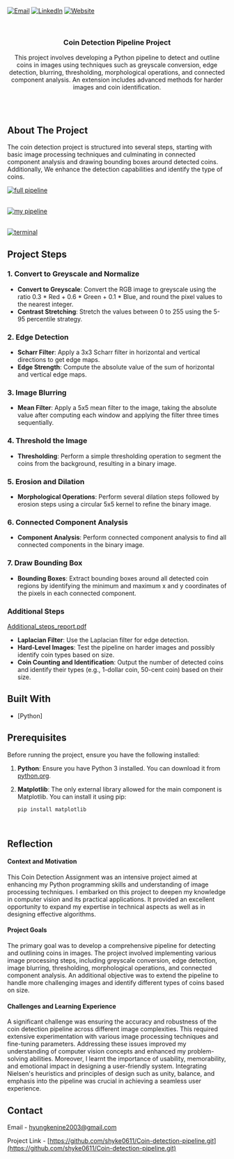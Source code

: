 <!-- Improved compatibility of back to top link: See: https://github.com/othneildrew/Best-README-Template/pull/73 -->
<a name="readme-top"></a>

<!-- PROJECT SHIELDS -->

[![Email](https://img.shields.io/badge/Email-D14836?style=for-the-badge&logo=gmail&logoColor=white)](mailto:hyungkenine2003@gmail.com)
[![LinkedIn][linkedin-shield]][linkedin-url]
[![Website](https://img.shields.io/badge/Website-Visit-blue?style=for-the-badge)](https://andrewshinportfolio.netlify.app)


<!-- PROJECT LOGO -->
<br />
<div align="center">

  <h3 align="center">Coin Detection Pipeline Project</h3>

  <p align="center">
    This project involves developing a Python pipeline to detect and outline coins in images using techniques such as greyscale conversion, edge detection, blurring, thresholding, morphological operations, 
    and connected component analysis. An extension includes advanced methods for harder images and coin identification.


  </p>
</div>

<br><br>

<!-- ABOUT THE PROJECT -->
## About The Project

The coin detection project is structured into several steps, starting with basic image processing techniques and culminating in connected component analysis and drawing bounding boxes around detected coins. Additionally, We enhance the detection capabilities and identify the type of coins.


[![full pipeline][full pipeline]](project_images/fullpipeline.png)
<br><br>

[![my pipeline][my pipeline]](project_images/mypipeline.png)
<br><br>

[![terminal][terminal]](project_images/terminal.png)

## Project Steps

### 1. Convert to Greyscale and Normalize
- **Convert to Greyscale**: Convert the RGB image to greyscale using the ratio 0.3 * Red + 0.6 * Green + 0.1 * Blue, and round the pixel values to the nearest integer.
- **Contrast Stretching**: Stretch the values between 0 to 255 using the 5-95 percentile strategy.

### 2. Edge Detection
- **Scharr Filter**: Apply a 3x3 Scharr filter in horizontal and vertical directions to get edge maps.
- **Edge Strength**: Compute the absolute value of the sum of horizontal and vertical edge maps.

### 3. Image Blurring
- **Mean Filter**: Apply a 5x5 mean filter to the image, taking the absolute value after computing each window and applying the filter three times sequentially.

### 4. Threshold the Image
- **Thresholding**: Perform a simple thresholding operation to segment the coins from the background, resulting in a binary image.

### 5. Erosion and Dilation
- **Morphological Operations**: Perform several dilation steps followed by erosion steps using a circular 5x5 kernel to refine the binary image.

### 6. Connected Component Analysis
- **Component Analysis**: Perform connected component analysis to find all connected components in the binary image.

### 7. Draw Bounding Box
- **Bounding Boxes**: Extract bounding boxes around all detected coin regions by identifying the minimum and maximum x and y coordinates of the pixels in each connected component.

### Additional Steps
[Additional_steps_report.pdf](https://github.com/user-attachments/files/16061014/373.assignment.extension.report.hshi270.pdf)

- **Laplacian Filter**: Use the Laplacian filter for edge detection.
- **Hard-Level Images**: Test the pipeline on harder images and possibly identify coin types based on size.
- **Coin Counting and Identification**: Output the number of detected coins and identify their types (e.g., 1-dollar coin, 50-cent coin) based on their size.


## Built With

* [Python]


## Prerequisites

Before running the project, ensure you have the following installed:

1. **Python**: Ensure you have Python 3 installed. You can download it from [python.org](https://www.python.org/).
2. **Matplotlib**: The only external library allowed for the main component is Matplotlib. You can install it using pip:

   ```sh
   pip install matplotlib

     
<!-- REFLECTION -->
## Reflection

#### Context and Motivation
This Coin Detection Assignment was an intensive project aimed at enhancing my Python programming skills and understanding of image processing techniques. I embarked on this project to deepen my knowledge in computer vision and its practical applications. It provided an excellent opportunity to expand my expertise in technical aspects as well as in designing effective algorithms.

#### Project Goals
The primary goal was to develop a comprehensive pipeline for detecting and outlining coins in images. The project involved implementing various image processing steps, including greyscale conversion, edge detection, image blurring, thresholding, morphological operations, and connected component analysis. An additional objective was to extend the pipeline to handle more challenging images and identify different types of coins based on size.

#### Challenges and Learning Experience
A significant challenge was ensuring the accuracy and robustness of the coin detection pipeline across different image complexities. This required extensive experimentation with various image processing techniques and fine-tuning parameters. Addressing these issues improved my understanding of computer vision concepts and enhanced my problem-solving abilities. Moreover, I learnt the importance of usability, memorability, and emotional impact in designing a user-friendly system. Integrating Nielsen's heuristics and principles of design such as unity, balance, and emphasis into the pipeline was crucial in achieving a seamless user experience.


<!-- CONTACT -->
## Contact

Email - hyungkenine2003@gmail.com

Project Link - [https://github.com/shyke0611/Coin-detection-pipeline.git](https://github.com/shyke0611/Coin-detection-pipeline.git)


<!-- MARKDOWN LINKS & IMAGES -->
[contributors-shield]: https://img.shields.io/github/contributors/github_username/repo_name.svg?style=for-the-badge
[contributors-url]: https://github.com/github_username/repo_name/graphs/contributors
[forks-shield]: https://img.shields.io/github/forks/github_username/repo_name.svg?style=for-the-badge
[forks-url]: https://github.com/github_username/repo_name/network/members
[stars-shield]: https://img.shields.io/github/stars/github_username/repo_name.svg?style=for-the-badge
[stars-url]: https://github.com/github_username/repo_name/stargazers
[issues-shield]: https://img.shields.io/github/issues/github_username/repo_name.svg?style=for-the-badge
[issues-url]: https://github.com/github_username/repo_name/issues
[license-shield]: https://img.shields.io/github/license/github_username/repo_name.svg?style=for-the-badge
[license-url]: https://github.com/github_username/repo_name/blob/master/LICENSE.txt
[linkedin-shield]: https://img.shields.io/badge/-LinkedIn-black.svg?style=for-the-badge&logo=linkedin&colorB=555
[linkedin-url]: https://www.linkedin.com/in/andrew-hk-shin
[my pipeline]: project_images/mypipeline.png
[terminal]: project_images/terminal.png
[full pipeline]: project_images/fullpipeline.png
